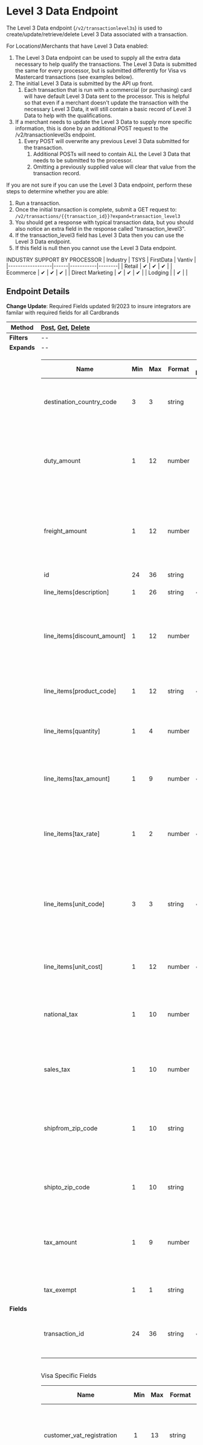 # Level 3 Data Endpoint
The Level 3 Data endpoint (`/v2/transactionlevel3s`) is used to create/update/retrieve/delete Level 3 Data associated with a transaction.

For Locations\Merchants that have Level 3 Data enabled:

1. The Level 3 Data endpoint can be used to supply all the extra data necessary to help qualify the transactions. The Level 3 Data is submitted the same for every processor, but is submitted differently for Visa vs Mastercard transactions (see examples below).
2. The initial Level 3 Data is submitted by the API up front.
	1. Each transaction that is run with a commercial (or purchasing) card will have default Level 3 Data sent to the processor. This is helpful so that even if a merchant doesn't update the transaction with the necessary Level 3 Data, it will still contain a basic record of Level 3 Data to help with the qualifications.
3. If a merchant needs to update the Level 3 Data to supply more specific information, this is done by an additional POST request to the /v2/transactionlevel3s endpoint.
	1. Every POST will overwrite any previous Level 3 Data submitted for the transaction.
		1. Additional POSTs will need to contain ALL the Level 3 Data that needs to be submitted to the processor.
		2. Omitting a previously supplied value will clear that value from the transaction record.

If you are not sure if you can use the Level 3 Data endpoint, perform these steps to determine whether you are able:

1. Run a transaction.
2. Once the initial transaction is complete, submit a GET request to: `/v2/transactions/{{transaction_id}}?expand=transaction_level3`
3. You should get a response with typical transaction data, but you should also notice an extra field in the response called "transaction_level3".
4. If the transaction_level3 field has Level 3 Data then you can use the Level 3 Data endpoint.
5. If this field is null then you cannot use the Level 3 Data endpoint.

INDUSTRY SUPPORT BY PROCESSOR
| Industry         | TSYS | FirstData | Vantiv |
|------------------|------|-----------|--------|
| Retail           | ✔    | ✔         | ✔      |
| Ecommerce        | ✔    | ✔         | ✔      |
| Direct Marketing | ✔    | ✔         | ✔      |
| Lodging          |      | ✔         |        |

 

## Endpoint Details

**Change Update**: Required Fields updated 9/2023 to insure integrators are familar with required fields for all Cardbrands

| Method  | [Post](), [Get](), [Delete]()                                                                                                                                                                                                                                                                                                                                                                                                                                                                                                                                                                                                                                                                                                                                                                                                                                                                                                                                                                                                                                                                                                                                                                                                                                                                                                                                                                                                                                                                                                                                                                                                                                                                                                                                                                                                                                                                                                                                                                                                                                                                                                                                                                                                                                                                                                                                                                                                                                                                                                                                                                                                                                                                                                                                                                                                                                                                                                                                                                                                                                                                                                                                                                                                                                                                                                                                                                                                                                                                                                                                                                                                                                                                                                                                                                                                                                                                                                                                                                                                                                                                                                                                                                                                                                                                                                                                                                                                                                                                                                                                                                                                                                                                                                                                                                                                                                                                                                                                                                                                                                                                                                                                                                                                                                                                                                                                                                                                                                                                                                                                                                                                                                                                                                                                                                                                                                                                                                                                                                                                                                                                                                                                                                                                                                                               |
|---------|:------------------------------------------------------------------------------------------------------------------------------------------------------------------------------------------------------------------------------------------------------------------------------------------------------------------------------------------------------------------------------------------------------------------------------------------------------------------------------------------------------------------------------------------------------------------------------------------------------------------------------------------------------------------------------------------------------------------------------------------------------------------------------------------------------------------------------------------------------------------------------------------------------------------------------------------------------------------------------------------------------------------------------------------------------------------------------------------------------------------------------------------------------------------------------------------------------------------------------------------------------------------------------------------------------------------------------------------------------------------------------------------------------------------------------------------------------------------------------------------------------------------------------------------------------------------------------------------------------------------------------------------------------------------------------------------------------------------------------------------------------------------------------------------------------------------------------------------------------------------------------------------------------------------------------------------------------------------------------------------------------------------------------------------------------------------------------------------------------------------------------------------------------------------------------------------------------------------------------------------------------------------------------------------------------------------------------------------------------------------------------------------------------------------------------------------------------------------------------------------------------------------------------------------------------------------------------------------------------------------------------------------------------------------------------------------------------------------------------------------------------------------------------------------------------------------------------------------------------------------------------------------------------------------------------------------------------------------------------------------------------------------------------------------------------------------------------------------------------------------------------------------------------------------------------------------------------------------------------------------------------------------------------------------------------------------------------------------------------------------------------------------------------------------------------------------------------------------------------------------------------------------------------------------------------------------------------------------------------------------------------------------------------------------------------------------------------------------------------------------------------------------------------------------------------------------------------------------------------------------------------------------------------------------------------------------------------------------------------------------------------------------------------------------------------------------------------------------------------------------------------------------------------------------------------------------------------------------------------------------------------------------------------------------------------------------------------------------------------------------------------------------------------------------------------------------------------------------------------------------------------------------------------------------------------------------------------------------------------------------------------------------------------------------------------------------------------------------------------------------------------------------------------------------------------------------------------------------------------------------------------------------------------------------------------------------------------------------------------------------------------------------------------------------------------------------------------------------------------------------------------------------------------------------------------------------------------------------------------------------------------------------------------------------------------------------------------------------------------------------------------------------------------------------------------------------------------------------------------------------------------------------------------------------------------------------------------------------------------------------------------------------------------------------------------------------------------------------------------------------------------------------------------------------------------------------------------------------------------------------------------------------------------------------------------------------------------------------------------------------------------------------------------------------------------------------------------------------------------------------------------------------------------------------------------------------------------------------------------------------------------------------------------------------------|
| **Filters** | --                                                                                                                                                                                                                                                                                                                                                                                                                                                                                                                                                                                                                                                                                                                                                                                                                                                                                                                                                                                                                                                                                                                                                                                                                                                                                                                                                                                                                                                                                                                                                                                                                                                                                                                                                                                                                                                                                                                                                                                                                                                                                                                                                                                                                                                                                                                                                                                                                                                                                                                                                                                                                                                                                                                                                                                                                                                                                                                                                                                                                                                                                                                                                                                                                                                                                                                                                                                                                                                                                                                                                                                                                                                                                                                                                                                                                                                                                                                                                                                                                                                                                                                                                                                                                                                                                                                                                                                                                                                                                                                                                                                                                                                                                                                                                                                                                                                                                                                                                                                                                                                                                                                                                                                                                                                                                                                                                                                                                                                                                                                                                                                                                                                                                                                                                                                                                                                                                                                                                                                                                                                                                                                                                                                                                                                                                             |
| **Expands** | --                                                                                                                                                                                                                                                                                                                                                                                                                                                                                                                                                                                                                                                                                                                                                                                                                                                                                                                                                                                                                                                                                                                                                                                                                                                                                                                                                                                                                                                                                                                                                                                                                                                                                                                                                                                                                                                                                                                                                                                                                                                                                                                                                                                                                                                                                                                                                                                                                                                                                                                                                                                                                                                                                                                                                                                                                                                                                                                                                                                                                                                                                                                                                                                                                                                                                                                                                                                                                                                                                                                                                                                                                                                                                                                                                                                                                                                                                                                                                                                                                                                                                                                                                                                                                                                                                                                                                                                                                                                                                                                                                                                                                                                                                                                                                                                                                                                                                                                                                                                                                                                                                                                                                                                                                                                                                                                                                                                                                                                                                                                                                                                                                                                                                                                                                                                                                                                                                                                                                                                                                                                                                                                                                                                                                                                                                             |
| **Fields**  | <table><thead><tr><th>Name</th><th>Min</th><th>Max</th><th>Format</th><th>POST Required</th><th>Description</th></tr></thead><tbody><tr><td>destination_country_code</td><td>3</td><td>3</td><td>string</td><td> </td><td>Code of the country where the goods are being shipped.</td></tr><tr><td>duty_amount</td><td>1</td><td>12</td><td>number</td><td> </td><td>Fee amount associated with the import of the purchased goods ,Can accept Two (2) decimal places</td></tr><tr><td>freight_amount</td><td>1</td><td>12</td><td>number</td><td> </td><td>Freight or shipping portion of the total transaction amount ,Can accept Two (2) decimal places.</td></tr><tr><td>id</td><td>24</td><td>36</td><td>string</td><td> </td><td>System generated Id</td></tr><tr><td>line_items[description]</td><td>1</td><td>26</td><td>string</td><td>✔</td><td>Description of the item.</td></tr><tr><td>line_items[discount_amount]</td><td>1</td><td>12</td><td>number</td><td> </td><td>Total discount amount applied against the line item total ,Can accept Two (2) decimal places.</td></tr><tr><td>line_items[product_code]</td><td>1</td><td>12</td><td>string</td><td>✔</td><td>Merchant-defined description code of the item.</td></tr><tr><td>line_items[quantity]</td><td>1</td><td>4</td><td>number</td><td> </td><td>Quantity of the item, can accept Four (4) decimal places.</td></tr><tr><td>line_items[tax_amount]</td><td>1</td><td>9</td><td>number</td><td>✔</td><td>Amount of any value added taxes, can accept Two (2) decimal places.</td></tr><tr><td>line_items[tax_rate]</td><td>1</td><td>2</td><td>number</td><td>✔</td><td>Tax rate used to calculate the sales tax amount, can accept 2 decimal places.</td></tr><tr><td>line_items[unit_code]</td><td>3</td><td>3</td><td>string</td><td>✔</td><td>Units of measurement as used in international trade. (See <a href="https://docs.payaconnect.com/developers/api/endpoints/level3data#codesforunitsofmeasurement">Codes for Units of Measurement</a> below for unit code abbreviations)</td></tr><tr><td>line_items[unit_cost]</td><td>1</td><td>12</td><td>number</td><td>✔</td><td>Unit cost of the item ,Can accept Four (4) decimal places.</td></tr><tr><td>national_tax</td><td>1</td><td>10</td><td>number</td><td> </td><td>National tax for the transaction ,Can accept Two (2) decimal places.</td></tr><tr><td>sales_tax</td><td>1</td><td>10</td><td>number</td><td> </td><td>Sales tax for the transaction ,Can accept Two (2) decimal places.</td></tr><tr><td>shipfrom_zip_code</td><td>1</td><td>10</td><td>string</td><td> </td><td>Postal/ZIP code of the address from where the purchased goods are being shipped.</td></tr><tr><td>shipto_zip_code</td><td>1</td><td>10</td><td>string</td><td> </td><td>Postal/ZIP code of the address where purchased goods will be delivered.</td></tr><tr><td>tax_amount</td><td>1</td><td>9</td><td>number</td><td> </td><td>Amount of any value added taxes ,Can accept Two (2) decimal places.</td></tr><tr><td>tax_exempt</td><td>1</td><td>1</td><td>string</td><td> </td><td>Sales Tax Exempt. Allowed values: “1”, “0”.</td></tr><tr><td>transaction_id</td><td>24</td><td>36</td><td>string</td><td>✔</td><td>A previously returned transaction_id that is used for Level 3 transactions.</td></tr></tbody></table><br>Visa Specific Fields<br><table><thead><tr><th>Name</th><th>Min</th><th>Max</th><th>Format</th><th>POST<br>Required</th><th>Comments</th></tr></thead><tbody><tr><td>customer_vat_registration</td><td>1</td><td>13</td><td>string</td><td> </td><td>Tax registration number supplied by the Commercial Card cardholder.</td></tr><tr><td>merchant_vat_registration</td><td>1</td><td>20</td><td>string</td><td> </td><td>Government assigned tax identification number of the Merchant.</td></tr><tr><td>order_date</td><td>6</td><td>6</td><td>string</td><td> </td><td>The purchase order date. Format: “YYMMDD”</td></tr><tr><td>summary_commodity_code</td><td>1</td><td>4</td><td>string</td><td> </td><td>International description code of the overall goods or services being supplied.</td></tr><tr><td>tax_rate</td><td>1</td><td>4</td><td>number</td><td>✔</td><td>Tax rate used to calculate the sales tax amount ,Can accept Two (2) decimal places.</td></tr><tr><td>unique_vat_ref_number</td><td>1</td><td>15</td><td>string</td><td> </td><td>Invoice number that is associated with the VAT invoice.</td></tr><tr><td>line_items[commodity_code]</td><td>1</td><td>12</td><td>string</td><td>✔</td><td>An international description code of the individual good or service being supplied.</td></tr><tr><td>line_items[other_tax_amount]</td><td>1</td><td>12</td><td>number</td><td> </td><td>Used if city or multiple county taxes need to be broken out separately ,Can accept Two (2) decimal places.</td></tr></tbody></table><br>Mastercard Specific Fields<br><table><thead><tr><th>Name</th><th>Min</th><th>Max</th><th>Format</th><th>POST<br>Required</th><th>Comments</th></tr></thead><tbody><tr><td>line_items[alternate_tax_id]</td><td>1</td><td>15</td><td>string</td><td> </td><td>Tax identification number of the merchant that reported the alternate tax amount.</td></tr><tr><td>line_items[debit_credit]</td><td>1</td><td>1</td><td>string</td><td> </td><td>Indicator used to reflect debit (D) or credit (C) transaction. Allowed values: “D”, “C”.</td></tr><tr><td>line_items[discount_rate]</td><td>1</td><td>5</td><td>number</td><td> </td><td>Discount rate for the line item ,Can accept Two (2) decimal places.</td></tr><tr><td>line_items[tax_type_applied]</td><td>1</td><td>4</td><td>string</td><td> </td><td>Type of value-added taxes that are being used (Conditional If tax amount is supplied)<br>This field is only required when Merchant is directed to include by Mastercard.</td></tr><tr><td>line_items[tax_type_id]</td><td>2</td><td>2</td><td>string</td><td> </td><td>Indicates the type of tax collected in relationship to a specific tax amount (Conditional If tax amount is supplied) See <a href="https://docs.payaconnect.com/developers/api/endpoints/level3data#taxtypeidentifier">Tax Type Identifier</a> below.</td></tr></tbody></table> |


## Endpoint Actions
_Note_: **Fields marked required must be present. If these filed are not correct you will receive a 422 error of "[field name] cannot be blank".**
### Create Record

`POST /v2/transactionlevel3s`

This method is used whenever there is the need to **create or update** Level 3 Data for a transaction.

- If there is a need to update the Level 3 Data for a transaction, this is done through an additional POST request to the endpoint.
- Every POST will overwrite any previous Level 3 Data submitted for the transaction.
	1. Additional POSTs will need to contain ALL the Level 3 Data that needs to be submitted to the processor.
	2. Omitting a previously supplied field will clear the value for that field from the transaction record.

Sample Request (Visa)
```json
{
    "transactionlevel3": {
        "transaction_id": "111111111111111111111111",
        "level3_data":{
            "tax_exempt": "0",
            "sales_tax":"200",
            "national_tax":"2",
            "merchant_vat_registration": "123456",
            "customer_vat_registration": "12345678",
            "summary_commodity_code": "C1K2",
            "freight_amount": "0.1",
            "duty_amount": "0",
            "shipto_zip_code": "FL1234",
            "shipfrom_zip_code": "AZ1234",
            "destination_country_code": "840",
            "unique_vat_ref_number": "vat1234",
            "order_date": "171006",
            "tax_amount": "0",
            "tax_rate": "0",
            "line_items": [
                {
                    "commodity_code": "cc123456",
                    "description": "cool drink",
                    "product_code": "coke12678",
                    "quantity": "5",
                    "unit_code": "gll",
                    "unit_cost": "4",
                    "tax_amount": "10",
                    "tax_rate": "0",
                    "discount_amount": "0",
                    "other_tax_amount": "0"
                },
                {
                    "commodity_code": "cc1234",
                    "description": "cool drink",
                    "product_code": "fanta123678",
                    "quantity": "12",
                    "unit_code": "gll",
                    "unit_cost": "3",
                    "tax_amount": "4",
                    "tax_rate": "0",
                    "discount_amount": "7",
                    "other_tax_amount": "0"
                }
            ]
        }
    }
}
```

Sample Request (Mastercard)
```json
{
    "transactionlevel3": {
        "transaction_id": "111111111111111111111111",
        "level3_data":{
            "national_tax":"2",
            "tax_exempt": "0",
            "sales_tax":"200",
            "freight_amount": "0",
            "duty_amount": "0",
            "shipto_zip_code": "MI48335",
            "shipfrom_zip_code": "AZ12345",
            "destination_country_code": "840",
            "tax_amount": "0",
            "line_items": [
                {
                    "description": "cool drink",
                    "product_code": "coke12345678",
                    "quantity": "5",
                    "unit_code": "gll",
                    "unit_cost": "10",
                    "alternate_tax_id": "1234",
                    "tax_rate": "0",
                    "tax_type_applied": "22",
                    "tax_amount": "3",
                    "debit_credit": "C",
                    "discount_amount": "0.11",
                    "discount_rate": "1",
                    "tax_type_id": "11"
                },
                {
                    "description": "water",
                    "product_code": "water123",
                    "quantity": "5",
                    "unit_code": "gll",
                    "unit_cost": "10",
                    "alternate_tax_id": "123456",
                    "tax_rate": "0",
                    "tax_type_applied": "22",
                    "tax_amount": "3",
                    "debit_credit": "C",
                    "discount_amount": "11",
                    "discount_rate": "1",
                    "tax_type_id": "11"
                }
            ]
        }
    }
}
```

### Update Record
Updates to Level 3 Data require a new POST to the endpoint with ALL of the data necessary (original data and any new data).  All fields will be overwritten on subsequent POSTs with a matching transaction_id.  Omitting a previously supplied value will clear that value from the transaction record.

For JSON Request body examples, see [Create Record]() above.

### View Single Record
`GET /v2/transactionlevel3s/{id}`

***Note:** id is required in the URL.*

Request
```json
{
    // Empty Payload - Nothing Needed Here
}
```

Sample Response (Visa)
```json
{
    "transactionlevel3": {
        "id": "222222222222222222222222",
        "transaction_id": "111111111111111111111111",
        "level3_data":{
            "tax_exempt": "0",
            "sales_tax":"200",
            "national_tax":"2",
            "merchant_vat_registration": "123456",
            "customer_vat_registration": "12345678",
            "summary_commodity_code": "C1K2",
            "freight_amount": "0.1",
            "duty_amount": "0",
            "shipto_zip_code": "FL1234",
            "shipfrom_zip_code": "AZ1234",
            "destination_country_code": "840",
            "unique_vat_ref_number": "vat1234",
            "order_date": "171006",
            "tax_amount": "0",
            "tax_rate": "0",
            "line_items": [
                {
                    "commodity_code": "cc123456",
                    "description": "cool drink",
                    "product_code": "coke12678",
                    "quantity": "5",
                    "unit_code": "gll",
                    "unit_cost": "4",
                    "tax_amount": "10",
                    "tax_rate": "0",
                    "discount_amount": "0",
                    "other_tax_amount": "0"
                },
                {
                    "commodity_code": "cc1234",
                    "description": "cool drink",
                    "product_code": "fanta123678",
                    "quantity": "12",
                    "unit_code": "gll",
                    "unit_cost": "3",
                    "tax_amount": "4",
                    "tax_rate": "0",
                    "discount_amount": "7",
                    "other_tax_amount": "0"
                }
            ]
        }
    }
}
```

Sample Response (Mastercard)
```json
{
    "transactionlevel3": {
        "id": "222222222222222222222222",
        "transaction_id": "111111111111111111111111",
        "level3_data":{
            "national_tax":"2",
            "tax_exempt": "0",
            "sales_tax":"200",
            "freight_amount": "0",
            "duty_amount": "0",
            "shipto_zip_code": "MI48335",
            "shipfrom_zip_code": "AZ12345",
            "destination_country_code": "840",
            "tax_amount": "0",
            "line_items": [
                {
                    "description": "cool drink",
                    "product_code": "coke12345678",
                    "quantity": "5",
                    "unit_code": "gll",
                    "unit_cost": "10",
                    "alternate_tax_id": "1234",
                    "tax_rate": "0",
                    "tax_type_applied": "22",
                    "tax_amount": "3",
                    "debit_credit": "C",
                    "discount_amount": "0.11",
                    "discount_rate": "1",
                    "tax_type_id": "11"
                },
                {
                    "description": "water",
                    "product_code": "water123",
                    "quantity": "5",
                    "unit_code": "gll",
                    "unit_cost": "10",
                    "alternate_tax_id": "123456",
                    "tax_rate": "0",
                    "tax_type_applied": "22",
                    "tax_amount": "3",
                    "debit_credit": "C",
                    "discount_amount": "11",
                    "discount_rate": "1",
                    "tax_type_id": "11"
                }
            ]
        }
    }
}
```

### Delete Record
`DELETE /v2/transactionlevel3s/{id}`

***Note:** id is required in the URL.*

Request
```json
{
    // Empty Payload - Nothing Needed Here
}
```

Response
```json
Conditional JSON response based on HTTP Response Code:

204 - Success, the Level3 Data was deleted.
422 - Fail, validation error in JSON response.
```

 

## Additional Information
### Tax Type Identifier
| Value | Description                  |
|-------|------------------------------|
| 00    | Unknown                      |
| 01    | Federal/National Sales Tax   |
| 02    | State Sales Tax              |
| 03    | City Sales Tax               |
| 04    | Local Sales Tax              |
| 05    | Municipal Sales Tax          |
| 06    | Other Tax                    |
| 10    | Value Added Tax (VAT)        |
| 11    | Goods and Services Tax (GST) |
| 12    | Provincial Sales Tax         |
| 13    | Harmonized Sales Tax (HST) * |
| 14    | Quebec Sales Tax (QST) *     |
| 20    | Room Tax                     |
| 21    | Occupancy Tax                |
| 22    | Energy Tax                   |
| Space | Not Supported                |
*Not supported by all processors.*

### Codes for Units of Measurement
| Field | Type   | Description                                                         |
|-------|--------|---------------------------------------------------------------------|
| EA    | String | Unknown unit of measure                                             |
| ACR   | String | Acre (4840 yd2)                                                     |
| AMH   | String | Ampere-hour (3.6 kC)                                                |
| AMP   | String | Ampere                                                              |
| ANN   | String | Year                                                                |
| APZ   | String | Ounce GB, US (31.10348 g) (tr oz.)                                  |
| ARE   | String | Are (100 m2)                                                        |
| ASM   | String | Alcoholic strength mass                                             |
| ASV   | String | Alcoholic strength by volume                                        |
| ATM   | String | Standard atmosphere (101325 Pa)                                     |
| ATT   | String | Technical atmosphere (98066.5 Pa)                                   |
| BAR   | String | Bar                                                                 |
| BFT   | String | Board foot                                                          |
| BG    | String | Unknown unit of measure                                             |
| BHP   | String | Brake horsepower (745.7 W)                                          |
| BHX   | String | Hundred boxes                                                       |
| BIL   | String | Billion Eur (trillion US)                                           |
| BLD   | String | Dry barrel (115.627 dm3)                                            |
| BLL   | String | Barrel                                                              |
| BQL   | String | Becquerel                                                           |
| BTU   | String | British thermal unit (1.055 Kilojoules)                             |
| BUA   | String | Bushel (35.2391 dm3)                                                |
| BUI   | String | Bushel (36.36874 dm3)                                               |
| BX    | String | Unknown unit of measure                                             |
| C     | String | Unknown unit of measure                                             |
| CA    | String | Unknown unit of measure                                             |
| CCT   | String | Carrying capacity in metric tons                                    |
| CD    | String | Unknown unit of measure                                             |
| CDL   | String | Candela                                                             |
| CEL   | String | Celsius degrees                                                     |
| CEN   | String | Hundred                                                             |
| CGM   | String | Centigram                                                           |
| CKG   | String | Coulomb per kg                                                      |
| CLF   | String | Hundred leaves                                                      |
| CLT   | String | Centiliter                                                          |
| CMK   | String | Square centimeter                                                   |
| CMT   | String | Centimeter                                                          |
| CNP   | String | Hundred packs                                                       |
| CNT   | String | Cental GB (45.359237 kg)                                            |
| COU   | String | Coulomb                                                             |
| CS    | String | Unknown unit of measure                                             |
| CTM   | String | Metric carat (200 Mg = 2.10-4 kg)                                   |
| CUR   | String | Curie                                                               |
| CWA   | String | Hundredweight US (45.3592 kg)                                       |
| D     | String | Unknown unit of measure                                             |
| DAA   | String | Decare                                                              |
| DAD   | String | Ten days                                                            |
| DAY   | String | Day                                                                 |
| DEC   | String | Decade (10 years)                                                   |
| DLT   | String | Deciliter                                                           |
| DMK   | String | Square decimeter                                                    |
| DMQ   | String | Cubic decimeter                                                     |
| DMT   | String | Decimeter                                                           |
| DPC   | String | Dozen pieces                                                        |
| DPT   | String | Displacement tonnage                                                |
| DRA   | String | Dram US (3.887935 g)                                                |
| DRI   | String | Dram GB (1.771745 g)                                                |
| DRL   | String | Dozen rolls                                                         |
| DRM   | String | Drachm gm (3.887935 g)                                              |
| DTH   | String | Hectokilogram                                                       |
| DTN   | String | Centner / Quintal, metric (100 kg) (decitonne)                      |
| DWT   | String | Pennyweight GB, US (1.555174 g)                                     |
| DZ    | String | Unknown unit of measure                                             |
| DZN   | String | Dozen                                                               |
| DZP   | String | Dozen packs                                                         |
| DZR   | String | Dozen pairs                                                         |
| EAC   | String | Each                                                                |
| FAH   | String | Fahrenheit degrees                                                  |
| FAR   | String | Farad                                                               |
| FOT   | String | Foot (.3048 m)                                                      |
| FT    | String | Unknown unit of measure                                             |
| FTK   | String | Square foot                                                         |
| FTQ   | String | Cubic foot                                                          |
| G     | String | Unknown unit of measure                                             |
| GAL   | String | Unknown unit of measure                                             |
| GBQ   | String | Gigabequerel                                                        |
| GFI   | String | Gram of fissile isotopes                                            |
| GGR   | String | Great gross (12 gross)                                              |
| GIA   | String | Gill (11.8294 cm3)                                                  |
| GII   | String | Gill (0.142065 dm3)                                                 |
| GLD   | String | Dry gallon (4.404884 dm3)                                           |
| GLI   | String | Gallon (4.546092 dm3)                                               |
| GLL   | String | Liquid gallon (3.78541 dm3)                                         |
| GRM   | String | Gram                                                                |
| GRN   | String | Grain GB, US (64.798910 mg)                                         |
| GRO   | String | Gross                                                               |
| GRT   | String | Gross (Register) ton                                                |
| GWH   | String | Gigawatt-hour (1 Million kWh                                        |
| HAR   | String | Hectare                                                             |
| HBA   | String | Hectobar                                                            |
| HGM   | String | Hectogram                                                           |
| HIU   | String | Hundred international units                                         |
| HLT   | String | Hectoliter                                                          |
| HMQ   | String | Million cubic meters                                                |
| HMT   | String | Hectometer                                                          |
| HPA   | String | Hectoliter of pure alcohol                                          |
| HTZ   | String | Hertz                                                               |
| HUR   | String | Hour                                                                |
| INH   | String | Inch (25.4 mm)                                                      |
| INK   | String | Square inch                                                         |
| INQ   | String | Cubic inch                                                          |
| ITM   | String | Item                                                                |
| JOU   | String | Joule                                                               |
| KBA   | String | Kilobar                                                             |
| KEL   | String | Kelvin                                                              |
| KGM   | String | Kilogram                                                            |
| KGS   | String | Kilogram per second                                                 |
| KHZ   | String | Kilohertz                                                           |
| KJO   | String | Kilojoule                                                           |
| KMH   | String | Kilometer per hour                                                  |
| KMK   | String | Square kilometer                                                    |
| KMQ   | String | Kilogram per cubic meter                                            |
| KMT   | String | Kilometer                                                           |
| KNI   | String | Kilogram of nitrogen                                                |
| KNS   | String | Kilogram of named substance                                         |
| KNT   | String | Knot (1 nautical mile per hour)                                     |
| KPA   | String | Kilopascal                                                          |
| KPH   | String | Kilogram of caustic potash (kilogram of potassium hydroxide)        |
| KPO   | String | Kilogram of potassium oxide                                         |
| KPP   | String | Kilogram of phosphoric anhydride (kilogram of phosphoric pentoxide) |
| KSD   | String | Kilogram of substance 90% dry                                       |
| KSH   | String | Kilogram of caustic soda                                            |
| KTN   | String | Kilotonne                                                           |
| KUR   | String | Kilogram of uranium                                                 |
| KVA   | String | Kilovolt-ampere                                                     |
| KVR   | String | Kilovar                                                             |
| KVT   | String | Kilovolt                                                            |
| KWH   | String | Kilowatt-hour                                                       |
| KWT   | String | Kilowatt                                                            |
| LBR   | String | Pound GB, US (0.45359237 kg)                                        |
| LBS   | String | Unknown unit of measure                                             |
| LBT   | String | Troy pound, US (373.242 g)                                          |
| LEF   | String | Leaf                                                                |
| LPA   | String | Liter of pure alcohol                                               |
| LTN   | String | Long ton GB, US (1.0160469 T)                                       |
| LTR   | String | Liter (1 dm3)                                                       |
| LUM   | String | Lumen                                                               |
| LUX   | String | Lux                                                                 |
| MAL   | String | Megaliter                                                           |
| MAM   | String | Megameter                                                           |
| MAW   | String | Megawatt                                                            |
| MBE   | String | Thousand standard brick equivalent                                  |
| MBF   | String | Thousand board-feet (2.36 m3)                                       |
| MBR   | String | Millibar                                                            |
| MCU   | String | Millicurie                                                          |
| MGM   | String | Milligram                                                           |
| MHZ   | String | Megahertz                                                           |
| MIK   | String | Square mile                                                         |
| MIL   | String | Thousand                                                            |
| MIN   | String | Minute                                                              |
| MIO   | String | Million                                                             |
| MIU   | String | Million international units                                         |
| MLD   | String | Billion US (milliard)                                               |
| MLT   | String | Milliliter                                                          |
| MMK   | String | Square millimeter                                                   |
| MMQ   | String | Cubic millimeter                                                    |
| MMT   | String | Millimeter                                                          |
| MON   | String | Month                                                               |
| MPA   | String | Megapascal                                                          |
| MQH   | String | Cubic meter per hour                                                |
| MQS   | String | Cubic meter per second                                              |
| MSK   | String | Meter per second squared                                            |
| MTK   | String | Square meter                                                        |
| MTQ   | String | Cubic meter                                                         |
| MTR   | String | Meter                                                               |
| MTS   | String | Meter per second                                                    |
| MVA   | String | Megavolt-ampere (1000 kva)                                          |
| MWH   | String | Megawatt-hour (1000 kWh)                                            |
| NAR   | String | Number of articles                                                  |
| NBB   | String | Number of bobbins                                                   |
| NCL   | String | Number of cells                                                     |
| NEW   | String | Newton                                                              |
| NIU   | String | Number of international units                                       |
| NMB   | String | Number                                                              |
| NMI   | String | Nautical mile (1852 m)                                              |
| NMP   | String | Number of packs                                                     |
| NMR   | String | Number of pairs                                                     |
| NPL   | String | Number of parcels                                                   |
| NPT   | String | Number of parts                                                     |
| NRL   | String | Number of rolls                                                     |
| NTT   | String | Net (register) ton                                                  |
| OHM   | String | Ohm                                                                 |
| ONZ   | String | Ounce GB, US (28.349523 g)                                          |
| OZA   | String | Fluid ounce (29.5735 cm3)                                           |
| OZI   | String | Fluid ounce (28.413 cm3)                                            |
| PAL   | String | Pascal                                                              |
| PCB   | String | Piece                                                               |
| PCE   | String | Unknown unit of measure                                             |
| PER   | String | Unknown unit of measure                                             |
| PGL   | String | Proof gallon                                                        |
| PK    | String | Unknown unit of measure                                             |
| PTD   | String | Dry pint (0.55061 dm3)                                              |
| PTI   | String | Pint (0.568262 dm3)                                                 |
| PTL   | String | Liquid pint (0.473176 dm3)                                          |
| QAN   | String | Quarter (of a year)                                                 |
| QTD   | String | Dry quart (1.101221 dm3)                                            |
| QTI   | String | Quart (1.136523 dm3)                                                |
| QTL   | String | Liquid quart (0.946353 dm3)                                         |
| QTR   | String | Quarter, GB (12.700586 kg)                                          |
| RL    | String | Unknown unit of measure                                             |
| RM    | String | Unknown unit of measure                                             |
| RPM   | String | Revolution per minute                                               |
| RPS   | String | Revolution per second                                               |
| SAN   | String | Half year (6 months)                                                |
| SCO   | String | Score                                                               |
| SCR   | String | Scruple GB, US (1.295982 g)                                         |
| SEC   | String | Second                                                              |
| SET   | String | Set                                                                 |
| SHT   | String | Shipping ton                                                        |
| SIE   | String | Siemens                                                             |
| SMI   | String | (Statute) mile (1609.344 m)                                         |
| SST   | String | Short Standard (7200 matches)                                       |
| ST    | String | Unknown unit of measure                                             |
| STI   | String | Stone GB (6.350293 kg)                                              |
| STN   | String | Short ton GB, US (0.90718474 T)                                     |
| TAH   | String | Thousand ampere-hour                                                |
| TNE   | String | Metric ton (1000 kg) (tonne (1000 kg))                              |
| TQD   | String | Thousand cubic meters per day                                       |
| TPR   | String | Ten pairs                                                           |
| TRL   | String | Trillion EUR                                                        |
| TSD   | String | Tonne of substance 90% dry                                          |
| TSH   | String | Ton of steam per hour                                               |
| VLT   | String | Volt                                                                |
| WCD   | String | Cord (3.63 m3)                                                      |
| WEB   | String | Weber                                                               |
| WEE   | String | Week                                                                |
| WHR   | String | Watt-hour                                                           |
| WSD   | String | Standard                                                            |
| WTT   | String | Watt                                                                |
| YDK   | String | Square yard                                                         |
| YDQ   | String | Cubic yard                                                          |
| YRD   | String | Yard (0.9144 m)                                                     |
